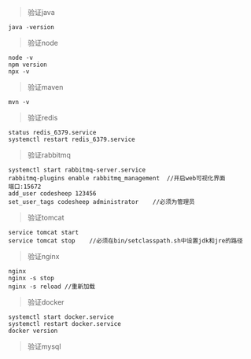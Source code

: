 > 验证java

```
java -version
```

> 验证node

```
node -v
npm version
npx -v
```

> 验证maven

```
mvn -v
```

> 验证redis

```
status redis_6379.service
systemctl restart redis_6379.service
```

> 验证rabbitmq

```
systemctl start rabbitmq-server.service
rabbitmq-plugins enable rabbitmq_management  //开启web可视化界面
端口:15672
add_user codesheep 123456
set_user_tags codesheep administrator    //必须为管理员
```

> 验证tomcat

```
service tomcat start 
service tomcat stop    //必须在bin/setclasspath.sh中设置jdk和jre的路径

```

> 验证nginx

```
nginx
nginx -s stop
nginx -s reload //重新加载
```

> 验证docker

```
systemctl start docker.service
systemctl restart docker.service
docker version
```

> 验证mysql